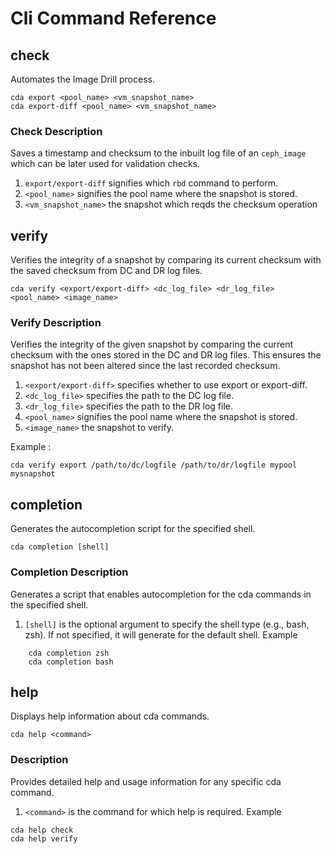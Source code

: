 # Cli Command Reference 

## check 

Automates the Image Drill process. 

```Shell
cda export <pool_name> <vm_snapshot_name>
cda export-diff <pool_name> <vm_snapshot_name> 
```

### Check Description

Saves a timestamp and checksum to the inbuilt log file of an `ceph_image` which can be later used for validation checks.

1. `export/export-diff` signifies which `rbd` command to perform. 
2. `<pool_name>` signifies the pool name where the snapshot is stored. 
3. `<vm_snapshot_name>` the snapshot which reqds the checksum operation 


## verify 
Verifies the integrity of a snapshot by comparing its current checksum with the saved checksum from DC and DR log files.
```Shell
cda verify <export/export-diff> <dc_log_file> <dr_log_file> <pool_name> <image_name>
```

### Verify Description
Verifies the integrity of the given snapshot by comparing the current checksum with the ones stored in the DC and DR log files. This ensures the snapshot has not been altered since the last recorded checksum.

1. `<export/export-diff>` specifies whether to use export or export-diff.
2. `<dc_log_file>` specifies the path to the DC log file.
3. `<dr_log_file>` specifies the path to the DR log file.
4. `<pool_name>` signifies the pool name where the snapshot is stored.
5. `<image_name>` the snapshot to verify.

Example : 
```Shell
cda verify export /path/to/dc/logfile /path/to/dr/logfile mypool mysnapshot
```

## completion
Generates the autocompletion script for the specified shell.

```Shell
cda completion [shell]
```

### Completion Description

Generates a script that enables autocompletion for the cda commands in the specified shell.

1.  `[shell]` is the optional argument to specify the shell type (e.g., bash, zsh). If not specified, it will generate for the default shell.
Example
```Shell
    cda completion zsh
    cda completion bash
```

## help
Displays help information about cda commands.
```Shell
cda help <command>
```

### Description

Provides detailed help and usage information for any specific cda command.

1. `<command>` is the command for which help is required.
Example

```Shell
cda help check
cda help verify
```
